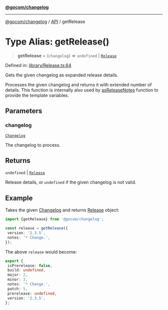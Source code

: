 [**@gocom/changelog**](../README.md)

***

[@gocom/changelog](../README.md) / [API](../Public/API.md) / getRelease

# Type Alias: getRelease()

> **getRelease** = (`changelog`) => `undefined` \| [`Release`](../Types/API.Release.md)

Defined in: [library/Release.ts:64](https://github.com/gocom/changelog/blob/078cc03e022b1a9086bbe9394e218be553d83c7c/src/library/Release.ts#L64)

Gets the given changelog as expanded release details.

Processes the given changelog and returns it with extended number of details. This function is internally also
used by [asReleaseNotes](API.asReleaseNotes.md) function to provide the template variables.

## Parameters

### changelog

[`Changelog`](../Types/API.Changelog.md)

The changelog to process.

## Returns

`undefined` \| [`Release`](../Types/API.Release.md)

Release details, or `undefined` if the given changelog is not valid.

## Example

Takes the given [Changelog](../Types/API.Changelog.md) and returns [Release](../Types/API.Release.md) object:
```ts
import {getRelease} from '@gocom/changelog';

const release = getRelease({
 version: '2.3.5',
 notes: '* Change.',
});
```
The above `release` would become:
```ts
export {
 isPrerelease: false,
 build: undefined,
 major: 2,
 minor: 3,
 notes: '* Change.',
 patch: 5,
 prerelease: undefined,
 version: '2.3.5',
};
```
